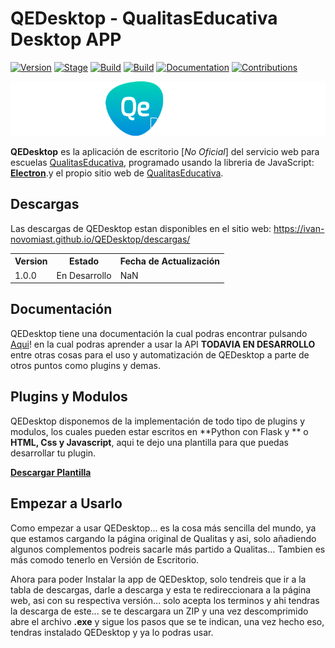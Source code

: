 # QEDesktop - QualitasEducativa Desktop APP

[![Version](https://img.shields.io/badge/QEDesktop-1.0.0-brightgreen.svg?maxAge=259200)]()
[![Stage](https://img.shields.io/badge/Release-UnderDevelopment-orange.svg)]()
[![Build](https://img.shields.io/badge/Supported_OS-Windows-blue.svg)]()
[![Build](https://img.shields.io/badge/Supported_OS-MacOs-white.svg)]()
[![Documentation](https://img.shields.io/badge/Docs-Press_Here!-purple.svg?maxAge=259200)](https://ivan-novomiast.github.io/QEDesktop/documentacion/)
[![Contributions](https://img.shields.io/badge/Contributions-Press_Here!-yellow.svg?maxAge=259200)](https://ivan-novomiast.github.io/QEDesktop/contribucion/)

<img src="resources/images/QEDesktop Whide logo.png" alt="logo_v1_wide_design_png"/>


**QEDesktop** es la aplicación de escritorio [*No Oficial*] del servicio web para escuelas <a href="https://qualitaseducativa.com/">QualitasEducativa</a>, programado usando la libreria de JavaScript: <a href="https://electronjs.org/"><b>Electron</b></a>.y el propio sitio web de <a href="https://qualitaseducativa.com/">QualitasEducativa</a>.

## Descargas
Las descargas de QEDesktop estan disponibles en el sitio web: https://ivan-novomiast.github.io/QEDesktop/descargas/

<table>
    <tr>
    <th>Version</th>
    <th>Estado</th> 
    <th>Fecha de Actualización</th>
  </tr>
    <tr>
    <td>1.0.0</td>
    <td>En Desarrollo</td>
    <td>NaN</td>
  </tr>
</table>

## Documentación
QEDesktop tiene una documentación la cual podras encontrar pulsando <a href="https://ivan-novomiast.github.io/QEDesktop/documentacion/">Aqui</a>! en la cual podras aprender a usar la API **TODAVIA EN DESARROLLO** entre otras cosas para el uso y automatización de QEDesktop a parte de otros puntos como plugins y demas.

## Plugins y Modulos
QEDesktop disponemos de la implementación de todo tipo de plugins y modulos, los cuales pueden estar escritos en **Python con Flask y ** o **HTML, Css y Javascript**, aqui te dejo una plantilla para que puedas desarrollar tu plugin.

**<a href="https://github.com/Ivan-Novomiast/QEDesktop/blob/main/README.md" download="true">Descargar Plantilla</a>**

## **Empezar a Usarlo**
Como empezar a usar QEDesktop... es la cosa más sencilla del mundo, ya que estamos cargando la página original de Qualitas y asi, solo añadiendo algunos complementos podreis sacarle más partido a Qualitas... Tambien es más comodo tenerlo en Versión de Escritorio.

Ahora para poder Instalar la app de QEDesktop, solo tendreis que ir a la tabla de descargas, darle a descarga y esta te redireccionara a la página web, asi con su respectiva versión... solo acepta los terminos y ahi tendras la descarga de este... se te descargara un ZIP y una vez descomprimido abre el archivo **.exe** y sigue los pasos que se te indican, una vez hecho eso, tendras instalado QEDesktop y ya lo podras usar.
